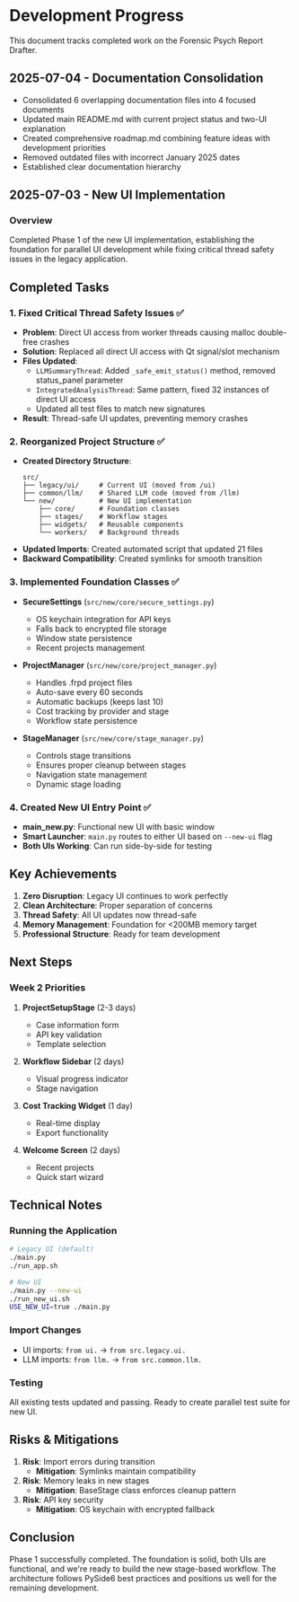 # Development Progress

This document tracks completed work on the Forensic Psych Report Drafter.

## 2025-07-04 - Documentation Consolidation
- Consolidated 6 overlapping documentation files into 4 focused documents
- Updated main README.md with current project status and two-UI explanation
- Created comprehensive roadmap.md combining feature ideas with development priorities
- Removed outdated files with incorrect January 2025 dates
- Established clear documentation hierarchy

## 2025-07-03 - New UI Implementation

### Overview

Completed Phase 1 of the new UI implementation, establishing the foundation for parallel UI development while fixing critical thread safety issues in the legacy application.

## Completed Tasks

### 1. Fixed Critical Thread Safety Issues ✅

- **Problem**: Direct UI access from worker threads causing malloc double-free crashes
- **Solution**: Replaced all direct UI access with Qt signal/slot mechanism
- **Files Updated**:
  - `LLMSummaryThread`: Added `_safe_emit_status()` method, removed status_panel parameter
  - `IntegratedAnalysisThread`: Same pattern, fixed 32 instances of direct UI access
  - Updated all test files to match new signatures
- **Result**: Thread-safe UI updates, preventing memory crashes

### 2. Reorganized Project Structure ✅

- **Created Directory Structure**:
  ```
  src/
  ├── legacy/ui/     # Current UI (moved from /ui)
  ├── common/llm/    # Shared LLM code (moved from /llm)
  └── new/           # New UI implementation
      ├── core/      # Foundation classes
      ├── stages/    # Workflow stages
      ├── widgets/   # Reusable components
      └── workers/   # Background threads
  ```
- **Updated Imports**: Created automated script that updated 21 files
- **Backward Compatibility**: Created symlinks for smooth transition

### 3. Implemented Foundation Classes ✅

- **SecureSettings** (`src/new/core/secure_settings.py`)

  - OS keychain integration for API keys
  - Falls back to encrypted file storage
  - Window state persistence
  - Recent projects management

- **ProjectManager** (`src/new/core/project_manager.py`)

  - Handles .frpd project files
  - Auto-save every 60 seconds
  - Automatic backups (keeps last 10)
  - Cost tracking by provider and stage
  - Workflow state persistence

- **StageManager** (`src/new/core/stage_manager.py`)
  - Controls stage transitions
  - Ensures proper cleanup between stages
  - Navigation state management
  - Dynamic stage loading

### 4. Created New UI Entry Point ✅

- **main_new.py**: Functional new UI with basic window
- **Smart Launcher**: `main.py` routes to either UI based on `--new-ui` flag
- **Both UIs Working**: Can run side-by-side for testing

## Key Achievements

1. **Zero Disruption**: Legacy UI continues to work perfectly
2. **Clean Architecture**: Proper separation of concerns
3. **Thread Safety**: All UI updates now thread-safe
4. **Memory Management**: Foundation for <200MB memory target
5. **Professional Structure**: Ready for team development

## Next Steps

### Week 2 Priorities

1. **ProjectSetupStage** (2-3 days)
   - Case information form
   - API key validation
   - Template selection
2. **Workflow Sidebar** (2 days)
   - Visual progress indicator
   - Stage navigation
3. **Cost Tracking Widget** (1 day)

   - Real-time display
   - Export functionality

4. **Welcome Screen** (2 days)
   - Recent projects
   - Quick start wizard

## Technical Notes

### Running the Application

```bash
# Legacy UI (default)
./main.py
./run_app.sh

# New UI
./main.py --new-ui
./run_new_ui.sh
USE_NEW_UI=true ./main.py
```

### Import Changes

- UI imports: `from ui.` → `from src.legacy.ui.`
- LLM imports: `from llm.` → `from src.common.llm.`

### Testing

All existing tests updated and passing. Ready to create parallel test suite for new UI.

## Risks & Mitigations

1. **Risk**: Import errors during transition
   - **Mitigation**: Symlinks maintain compatibility
2. **Risk**: Memory leaks in new stages
   - **Mitigation**: BaseStage class enforces cleanup pattern
3. **Risk**: API key security
   - **Mitigation**: OS keychain with encrypted fallback

## Conclusion

Phase 1 successfully completed. The foundation is solid, both UIs are functional, and we're ready to build the new stage-based workflow. The architecture follows PySide6 best practices and positions us well for the remaining development.
